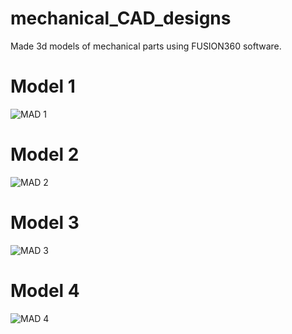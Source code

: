 # mechanical_CAD_designs
Made 3d models of mechanical parts using FUSION360 software.
# Model 1
![MAD 1](https://github.com/user-attachments/assets/93ea3c9d-dd35-43e8-979d-ab473b902e91)
# Model 2
![MAD 2](https://github.com/user-attachments/assets/dcf0b3e3-c502-42c2-ba71-cbfd0ba52f96)
# Model 3
![MAD 3](https://github.com/user-attachments/assets/acd374e8-0420-4f9e-956a-8a86d09704e7)
# Model 4
![MAD 4](https://github.com/user-attachments/assets/16dceed9-4d22-4647-8caa-fb3853ca33a5)

